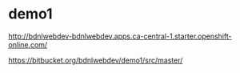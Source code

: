 # demo1

http://bdnlwebdev-bdnlwebdev.apps.ca-central-1.starter.openshift-online.com/

https://bitbucket.org/bdnlwebdev/demo1/src/master/


